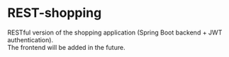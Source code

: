 # REST-shopping
RESTful version of the shopping application (Spring Boot backend + JWT authentication).  
The frontend will be added in the future.
